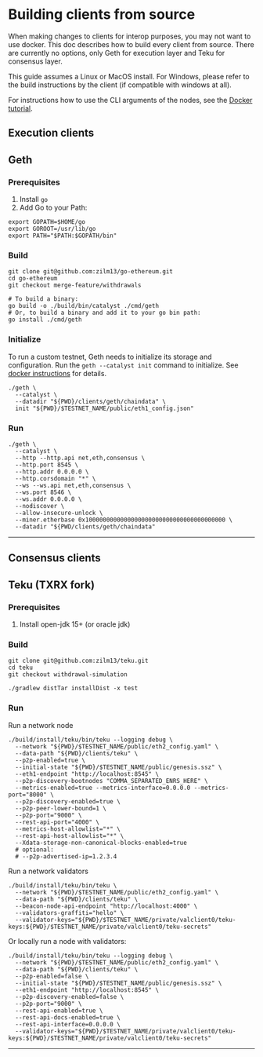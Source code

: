 # Building clients from source

When making changes to clients for interop purposes, you may not want to use docker.
This doc describes how to build every client from source. There are currently no options, 
only Geth for execution layer and Teku for consensus layer.

This guide assumes a Linux or MacOS install.
For Windows, please refer to the build instructions by the client (if compatible with windows at all).

For instructions how to use the CLI arguments of the nodes, see the [Docker tutorial](./from_docker.md). 

## Execution clients

## Geth

### Prerequisites

1. Install `go`
2. Add Go to your Path:
```shell
export GOPATH=$HOME/go
export GOROOT=/usr/lib/go
export PATH="$PATH:$GOPATH/bin"
```

### Build

```shell
git clone git@github.com:zilm13/go-ethereum.git
cd go-ethereum
git checkout merge-feature/withdrawals

# To build a binary:
go build -o ./build/bin/catalyst ./cmd/geth
# Or, to build a binary and add it to your go bin path:
go install ./cmd/geth
```

### Initialize

To run a custom testnet, Geth needs to initialize its storage and configuration.
Run the `geth --catalyst init` command to initialize.
See [docker instructions](./from_docker.md#initialization) for details.
```shell
./geth \
  --catalyst \
  --datadir "${PWD}/clients/geth/chaindata" \
  init "${PWD}/$TESTNET_NAME/public/eth1_config.json" 
```

### Run

```shell
./geth \
  --catalyst \
  --http --http.api net,eth,consensus \
  --http.port 8545 \
  --http.addr 0.0.0.0 \
  --http.corsdomain "*" \
  --ws --ws.api net,eth,consensus \
  --ws.port 8546 \
  --ws.addr 0.0.0.0 \
  --nodiscover \
  --allow-insecure-unlock \
  --miner.etherbase 0x1000000000000000000000000000000000000000 \
  --datadir "${PWD/clients/geth/chaindata"
```

----
## Consensus clients

## Teku (TXRX fork)

### Prerequisites

1. Install open-jdk 15+ (or oracle jdk)

### Build

```shell
git clone git@github.com:zilm13/teku.git
cd teku
git checkout withdrawal-simulation

./gradlew distTar installDist -x test
```

### Run
Run a network node
```shell
./build/install/teku/bin/teku --logging debug \
  --network "${PWD}/$TESTNET_NAME/public/eth2_config.yaml" \
  --data-path "${PWD}/clients/teku" \
  --p2p-enabled=true \
  --initial-state "${PWD}/$TESTNET_NAME/public/genesis.ssz" \
  --eth1-endpoint "http://localhost:8545" \
  --p2p-discovery-bootnodes "COMMA_SEPARATED_ENRS_HERE" \
  --metrics-enabled=true --metrics-interface=0.0.0.0 --metrics-port="8000" \
  --p2p-discovery-enabled=true \
  --p2p-peer-lower-bound=1 \
  --p2p-port="9000" \
  --rest-api-port="4000" \
  --metrics-host-allowlist="*" \
  --rest-api-host-allowlist="*" \
  --Xdata-storage-non-canonical-blocks-enabled=true
  # optional:
  # --p2p-advertised-ip=1.2.3.4
```
Run a network validators
```shell
./build/install/teku/bin/teku \
  --network "${PWD}/$TESTNET_NAME/public/eth2_config.yaml" \
  --data-path "${PWD}/clients/teku" \
  --beacon-node-api-endpoint "http://localhost:4000" \
  --validators-graffiti="hello" \
  --validator-keys="${PWD}/$TESTNET_NAME/private/valclient0/teku-keys:${PWD}/$TESTNET_NAME/private/valclient0/teku-secrets"
```
Or locally run a node with validators:
```shell
./build/install/teku/bin/teku --logging debug \
  --network "${PWD}/$TESTNET_NAME/public/eth2_config.yaml" \
  --data-path "${PWD}/clients/teku" \
  --p2p-enabled=false \
  --initial-state "${PWD}/$TESTNET_NAME/public/genesis.ssz" \
  --eth1-endpoint "http://localhost:8545" \
  --p2p-discovery-enabled=false \
  --p2p-port="9000" \
  --rest-api-enabled=true \
  --rest-api-docs-enabled=true \
  --rest-api-interface=0.0.0.0 \
  --validator-keys="${PWD}/$TESTNET_NAME/private/valclient0/teku-keys:${PWD}/$TESTNET_NAME/private/valclient0/teku-secrets"
```

----
